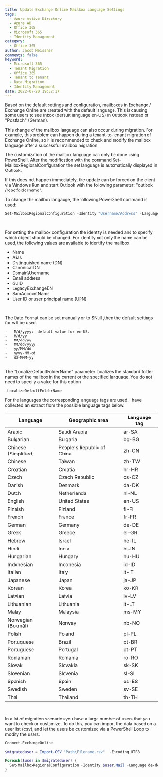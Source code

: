 ```yaml
---
title: Update Exchange Online Mailbox Language Settings
tags:
  - Azure Active Directory
  - Azure AD
  - Office 365
  - Microsoft 365
  - Identity Management
category:
  - Office 365
author: Jacob Meissner
comments: false
keyword:
  - Microsoft 365
  - Tenant Migration
  - Office 365
  - Tenant to Tenant
  - Data Migration
  - Identity Management
date: 2022-07-20 19:52:17
---
```


Based on the default settings and configuration, mailboxes in Exchange / Exchange Online are created with the default language. This is causing some users to see Inbox (default language en-US) in Outlook instead of "Postfach" (German).

<!-- more -->

This change of the mailbox language can also occur during migration. For example, this problem can happen during a tenant-to-tenant migration of Exchange Online, so it is recommended to check and modify the mailbox language after a successful mailbox migration.

The customization of the mailbox language can only be done using PowerShell. After the modification with the command Set-MailboxRegionalConfiguration the set language is automatically displayed in Outlook.

If this does not happen immediately, the update can be forced on the client via Windows Run and start Outlook with the following parameter: "outlook /resetfoldername".

To change the mailbox langauge, the following PowerShell command is used:
</br>

```powershell
Set-MailboxRegionalConfiguration -Identity "Username/Address" -Language de-de -DateFormat $null -TimeFormat $null -LocalizeDefaultFolderName
```

</br>

For setting the mailbox configuration the identity is needed and to specify which object should be changed. For Identity not only the name can be used, the following values are available to identify the mailbox.

- Name
- Alias
- Distinguished name (DN)
- Canonical DN
- Domain\Username
- Email address
- GUID
- LegacyExchangeDN
- SamAccountName
- User ID or user principal name (UPN)

</br>

The Date Format can be set manually or to $Null ,then the default settings for will be used.
</br>

```
-   M/d/yyyy:  default value for en-US.
-   M/d/yy
-   MM/dd/yy
-   MM/dd/yyyy
-   yy/MM/dd
-   yyyy-MM-dd
-   dd-MMM-yy
```

</br>
The "LocalizeDefaultFolderName" parameter localizes the standard folder names of the mailbox in the current or the specified language. You do not need to specify a value for this option

```powershell
-LocalizeDefaultFolderName
```

For the languages the corresponding language tags are used. I have collected an extract from the possible language tags below.
</br>

| Language             | Geographic area            | Language tag |
| -------------------- | -------------------------- | ------------ |
| Arabic               | Saudi Arabia               | ar-SA        |
| Bulgarian            | Bulgaria                   | bg-BG        |
| Chinese (Simplified) | People's Republic of China | zh-CN        |
| Chinese              | Taiwan                     | zh-TW        |
| Croatian             | Croatia                    | hr-HR        |
| Czech                | Czech Republic             | cs-CZ        |
| Danish               | Denmark                    | da-DK        |
| Dutch                | Netherlands                | nl-NL        |
| English              | United States              | en-US        |
| Finnish              | Finland                    | fi-FI        |
| French               | France                     | fr-FR        |
| German               | Germany                    | de-DE        |
| Greek                | Greece                     | el-GR        |
| Hebrew               | Israel                     | he-IL        |
| Hindi                | India                      | hi-IN        |
| Hungarian            | Hungary                    | hu-HU        |
| Indonesian           | Indonesia                  | id-ID        |
| Italian              | Italy                      | it-IT        |
| Japanese             | Japan                      | ja-JP        |
| Korean               | Korea                      | ko-KR        |
| Latvian              | Latvia                     | lv-LV        |
| Lithuanian           | Lithuania                  | lt-LT        |
| Malay                | Malaysia                   | ms-MY        |
| Norwegian (Bokmål)   | Norway                     | nb-NO        |
| Polish               | Poland                     | pl-PL        |
| Portuguese           | Brazil                     | pt-BR        |
| Portuguese           | Portugal                   | pt-PT        |
| Romanian             | Romania                    | ro-RO        |
| Slovak               | Slovakia                   | sk-SK        |
| Slovenian            | Slovenia                   | sl-SI        |
| Spanish              | Spain                      | es-ES        |
| Swedish              | Sweden                     | sv-SE        |
| Thai                 | Thailand                   | th-TH        |

</br>

In a lot of migration scenarios you have a large number of users that you want to check or customize. To do this, you can import the data based on a user list (csv), and let the users be customized via a PowerShell Loop to modify the users.
</br>

```powershell
Connect-ExchangeOnline

$migrateduser = Import-CSV "Path\Filename.csv"  -Encoding UTF8

Foreach($user in $migrateduser) {
  Set-MailboxRegionalConfiguration -Identity $user.Mail -Language de-de -DateFormat $null -TimeFormat $null -LocalizeDefaultFolderName
}
```

</br>
